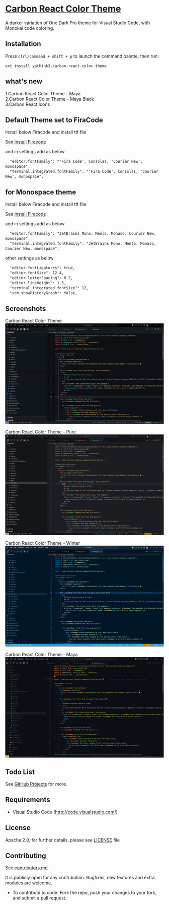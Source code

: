 # [Carbon React Color Theme](https://github.com/yathink3/carbon-react-color-theme)


A darker variation of One Dark Pro theme for Visual Studio Code, with Monokai code coloring.

## Installation

Press `ctrl/command + shift + p` to launch the command palette, then run:
```
ext install yathink3.carbon-react-color-theme
```
## what's new

1.Carbon React Color Theme - Maya<br/>
2.Carbon React Color Theme - Maya Black<br/>
3.Carbon React Icons


## Default Theme set to FiraCode

Install below Firacode and install ttf file

See [install Firacode](https://portfone-yathink3.vercel.app/FiraCode.ttf)

and in settings add as below

```
  "editor.fontFamily": "'Fira Code', Consolas, 'Courier New', monospace",
  "terminal.integrated.fontFamily": "'Fira Code', Consolas, 'Courier New', monospace",
```

## for Monospace theme

Install below Firacode and install ttf file

See [install Firacode](https://portfone-yathink3.vercel.app/FiraCode.ttf)

and in settings add as below

```
  "editor.fontFamily": "JetBrains Mono, Menlo, Monaco, Courier New, monospace",
  "terminal.integrated.fontFamily": "JetBrains Mono, Menlo, Monaco, Courier New, monospace",
```

other settings as below

```
  "editor.fontLigatures": true,
  "editor.fontSize": 12.4,
  "editor.letterSpacing": 0.2,
  "editor.lineHeight": 1.5,
  "terminal.integrated.fontSize": 12,
  "scm.showHistoryGraph": false,
```


## Screenshots

Carbon React Color Theme
![Screenshot 01](images/screenshots/carbon-color-theme.png "Screenshot #01")

Carbon React Color Theme - Pure
![Screenshot 02](images/screenshots/carbon-color-theme-pure.png "Screenshot #02")

Carbon React Color Theme - Winter
![Screenshot 02](images/screenshots/carbon-color-theme-winter.png "Screenshot #03")

Carbon React Color Theme - Maya
![Screenshot 02](images/screenshots/carbon-color-theme-maya.png "Screenshot #04")

## Todo List

See [GitHub Projects](https://github.com/yathink3/carbon-react-color-theme) for more.


## Requirements

* Visual Studio Code (http://code.visualstudio.com/)


## License

Apache 2.0, for further details, please see [LICENSE](LICENSE) file


## Contributing

See [contributors.md](contributors.md)

It is publicly open for any contribution. Bugfixes, new features and extra modules are welcome.

* To contribute to code: Fork the repo, push your changes to your fork, and submit a pull request.
